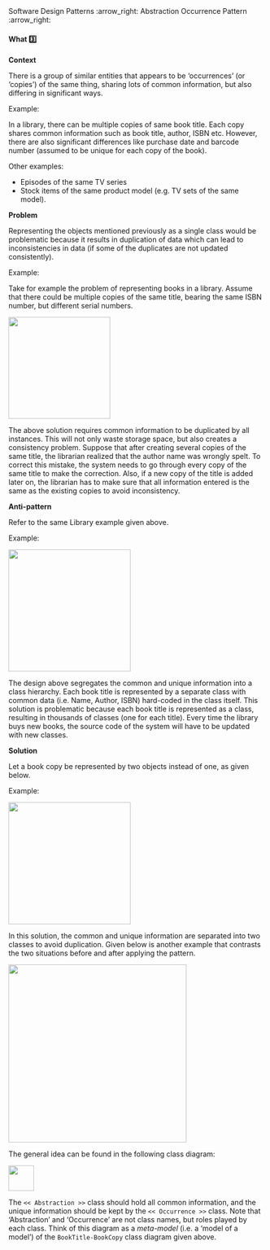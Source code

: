 <link rel="stylesheet" href="{{baseUrl}}/css/textbook.css">

<div class="website-content">

<div id="path">Software Design Patterns :arrow_right: Abstraction Occurrence Pattern :arrow_right:</div>

<div id="title">

#### What :three:

</div>

<div id="body">

**Context**

There is a group of similar entities that appears to be ‘occurrences’ (or ‘copies’) of the same thing, sharing lots of common information, but also differing in significant ways.

<tip-box>

Example:

In a library, there can be multiple copies of same book title. Each copy shares common information such as book title, author, ISBN etc. However, there are also significant differences like purchase date and barcode number (assumed to be unique for each copy of the book).

Other examples:

*	Episodes of the same TV series
*	Stock items of the same product model (e.g. TV sets of the same model).

</tip-box>

**Problem**

Representing the objects mentioned previously as a single class would be problematic because it results in duplication of data which can lead to inconsistencies in data (if some of the duplicates are not updated consistently).

<tip-box>

Example:

Take for example the problem of representing books in a library. Assume that there could be multiple copies of the same title, bearing the same ISBN number, but different serial numbers.

<img src="{{baseUrl}}/designPatterns/abstractionOccurrence/what/images/book.png" height="200" />
<p/>

The above solution requires common information to be duplicated by all instances. This will not only waste storage space, but also creates a consistency problem. Suppose that after creating several copies of the same title, the librarian realized that the author name was wrongly spelt. To correct this mistake, the system needs to go through every copy of the same title to make the correction. Also, if a new copy of the title is added later on, the librarian has to make sure that all information entered is the same as the existing copies to avoid inconsistency.

</tip-box>

**Anti-pattern**

Refer to the same Library example given above.

<tip-box>

Example:

<img src="{{baseUrl}}/designPatterns/abstractionOccurrence/what/images/bookFriends.png" height="240" />
<p/>

The design above segregates the common and unique information into a class hierarchy. Each book title is represented by a separate class with common data (i.e. Name, Author, ISBN) hard-coded in the class itself. This solution is problematic because each book title is represented as a class, resulting in thousands of classes (one for each title). Every time the library buys new books, the source code of the system will have to be updated with new classes.

</tip-box>

**Solution**

Let a book copy be represented by two objects instead of one, as given below.

<tip-box>

Example:

<img src="{{baseUrl}}/designPatterns/abstractionOccurrence/what/images/bookTitleBookCopy.png" height="240" />
<p/>

In this solution, the common and unique information are separated into two classes to avoid duplication. Given below is another example that contrasts the two situations before and after applying the pattern.

<img src="{{baseUrl}}/designPatterns/abstractionOccurrence/what/images/beforeAfter.png" height="350" />
<p/>

</tip-box>

The general idea can be found in the following class diagram:

<img src="{{baseUrl}}/designPatterns/abstractionOccurrence/what/images/abstractionOccurrence.png" height="50" />
<p/>

The `<< Abstraction >>` class should hold all common information, and the unique information should be kept by the `<< Occurrence >>` class. Note that ‘Abstraction’ and ‘Occurrence’ are not class names, but roles played by each class. Think of this diagram as a _meta-model_ (i.e. a ‘model of a model’) of the `BookTitle-BookCopy` class diagram given above.

</div>

<div id="extras">

<include src="exercises.md" />

</div>

</div>
